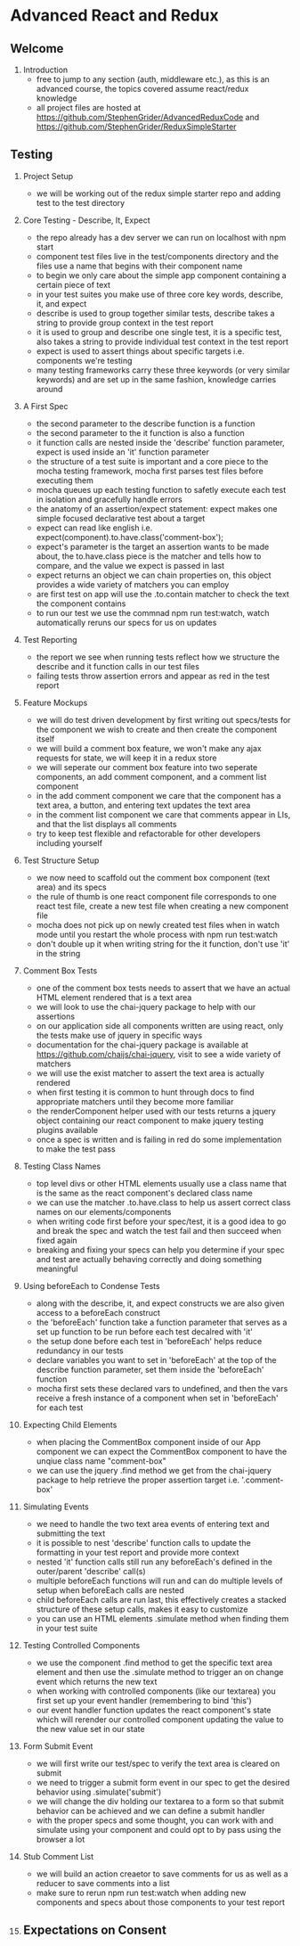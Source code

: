 Advanced React and Redux
========================

Welcome
-------

1. Introduction
    - free to jump to any section (auth, middleware etc.), as this is an advanced course, the topics covered assume react/redux knowledge
    - all project files are hosted at https://github.com/StephenGrider/AdvancedReduxCode and https://github.com/StephenGrider/ReduxSimpleStarter

Testing
--------

1. Project Setup
    - we will be working out of the redux simple starter repo and adding test to the test directory

2. Core Testing - Describe, It, Expect
    - the repo already has a dev server we can run on localhost with npm start
    - component test files live in the test/components directory and the files use a name that begins with their component name
    - to begin we only care about the simple app component containing a certain piece of text
    - in your test suites you make use of three core key words, describe, it, and expect
    - describe is used to group together similar tests, describe takes a string to provide group context in the test report
    - it is used to group and describe one single test, it is a specific test, also takes a string to provide individual test context in the test report
    - expect is used to assert things about specific targets i.e. components we're testing
    - many testing frameworks carry these three keywords (or very similar keywords) and are set up in the same fashion, knowledge carries around

3. A First Spec
    - the second parameter to the describe function is a function
    - the second parameter to the it function is also a function
    - it function calls are nested inside the 'describe' function parameter, expect is used inside an 'it' function parameter
    - the structure of a test suite is important and a core piece to the mocha testing framework, mocha first parses test files before executing them
    - mocha queues up each testing function to safetly execute each test in isolation and gracefully handle errors
    - the anatomy of an assertion/expect statement: expect makes one simple focused declarative test about a target
    - expect can read like english i.e. expect(component).to.have.class('comment-box');
    - expect's parameter is the target an assertion wants to be made about, the to.have.class piece is the matcher and tells how to compare, and the value we expect is passed in last
    - expect returns an object we can chain properties on, this object provides a wide variety of matchers you can employ
    - are first test on app will use the .to.contain matcher to check the text the component contains
    - to run our test we use the commnad npm run test:watch, watch automatically reruns our specs for us on updates

4. Test Reporting
    - the report we see when running tests reflect how we structure the describe and it function calls in our test files
    - failing tests throw assertion errors and appear as red in the test report

5. Feature Mockups
    - we will do test driven development by first writing out specs/tests for the component we wish to create and then create the component itself
    - we will build a comment box feature, we won't make any ajax requests for state, we will keep it in a redux store
    - we will seperate our comment box feature into two seperate components, an add comment component, and a comment list component
    - in the add comment component we care that the component has a text area, a button, and entering text updates the text area
    - in the comment list component we care that comments appear in LIs, and that the list displays all comments
    - try to keep test flexible and refactorable for other developers including yourself

6. Test Structure Setup
    - we now need to scaffold out the comment box component (text area) and its specs
    - the rule of thumb is one react component file corresponds to one react test file, create a new test file when creating a new component file
    - mocha does not pick up on newly created test files when in watch mode until you restart the whole process with npm run test:watch
    - don't double up it when writing string for the it function, don't use 'it' in the string

7. Comment Box Tests
    - one of the comment box tests needs to assert that we have an actual HTML element rendered that is a text area
    - we will look to use the chai-jquery package to help with our assertions
    - on our application side all components written are using react, only the tests make use of jquery in specific ways
    - documentation for the chai-jquery package is available at https://github.com/chaijs/chai-jquery, visit to see a wide variety of matchers
    - we will use the exist matcher to assert the text area is actually rendered
    - when first testing it is common to hunt through docs to find appropriate matchers until they become more familiar
    - the renderComponent helper used with our tests returns a jquery object containing our react component to make jquery testing plugins available
    - once a spec is written and is failing in red do some implementation to make the test pass

8. Testing Class Names
    - top level divs or other HTML elements usually use a class name that is the same as the react component's declared class name
    - we can use the matcher .to.have.class to help us assert correct class names on our elements/components
    - when writing code first before your spec/test, it is a good idea to go and break the spec and watch the test fail and then succeed when fixed again
    - breaking and fixing your specs can help you determine if your spec and test are actually behaving correctly and doing something meaningful

9. Using beforeEach to Condense Tests
    - along with the describe, it, and expect constructs we are also given access to a beforeEach construct
    - the 'beforeEach' function take a function parameter that serves as a set up function to be run before each test decalred with 'it'
    - the setup done before each test in 'beforeEach' helps reduce redundancy in our tests
    - declare variables you want to set in 'beforeEach' at the top of the describe function parameter, set them inside the 'beforeEach' function
    - mocha first sets these declared vars to undefined, and then the vars receive a fresh instance of a component when set in 'beforeEach' for each test

10. Expecting Child Elements
    - when placing the CommentBox component inside of our App component we can expect the CommentBox component to have the unqiue class name "comment-box"
    - we can use the jquery .find method we get from the chai-jquery package to help retrieve the proper assertion target i.e. '.comment-box'

11. Simulating Events
    - we need to handle the two text area events of entering text and submitting the text
    - it is possible to nest 'describe' function calls to update the formatting in your test report and provide more context
    - nested 'it' function calls still run any beforeEach's defined in the outer/parent 'describe' call(s)
    - multiple beforeEach functions will run and can do multiple levels of setup when beforeEach calls are nested
    - child beforeEach calls are run last, this effectively creates a stacked structure of these setup calls, makes it easy to customize
    - you can use an HTML elements .simulate method when finding them in your test suite

12. Testing Controlled Components
    - we use the component .find method to get the specific text area element and then use the .simulate method to trigger an on change event which returns the new text
    - when working with controlled components (like our textarea) you first set up your event handler (remembering to bind 'this')
    - our event handler function updates the react component's state which will rerender our controlled component updating the value to the new value set in our state

13. Form Submit Event
    - we will first write our test/spec to verify the text area is cleared on submit
    - we need to trigger a submit form event in our spec to get the desired behavior using .simulate('submit')
    - we will change the div holding our textarea to a form so that submit behavior can be achieved and we can define a submit handler
    - with the proper specs and some thought, you can work with and simulate using your component and could opt to by pass using the browser a lot

14. Stub Comment List
    - we will build an action creaetor to save comments for us as well as a reducer to save comments into a list
    - make sure to rerun npm run test:watch when adding new components and specs about those components to your test report

15. Expectations on Consent
    - 









